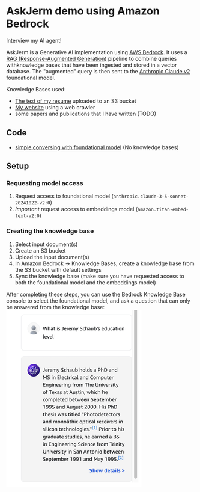 # AskJerm demo using Amazon Bedrock

Interview my AI agent!

AskJerm is a Generative AI implementation using [AWS Bedrock][Bedrock]. It uses a
[RAG (Response-Augmented Generation)][RAG] pipeline to combine queries withknowledge
bases that have been ingested and stored in a vector database. The "augmented" query is
then sent to the [Anthropic Claude v2][Claude] foundational model.

Knowledge Bases used:
- [The text of my resume](data/Schaub_CV_2024-11-full.txt) uploaded to an S3 bucket
- [My  website](https://jeremyschaub.us/about.html) using a web crawler
- some papers and publications that I have written (TODO)

## Code
- [simple conversing with foundational model](src/simple_converse.py) (No knowledge bases)


## Setup
### Requesting model access
1. Request access to foundational model (`anthropic.claude-3-5-sonnet-20241022-v2:0`)
2. *Important* request access to embeddings model (`amazon.titan-embed-text-v2:0`)

### Creating the knowledge base
1. Select input document(s)
2. Create an S3 bucket
3. Upload the input document(s)
4. In Amazon Bedrock -> Knowledge Bases, create a knowledge base from the S3 bucket with default settings
5. Sync the knowledge base (make sure you have requested access to both the foundational model and the embeddings model)

After completing these steps, you can use the Bedrock Knowledge Base console
to select the foundational model, and ask a question that can only be answered from
the knowledge base:
![Console test](img/bedrock_test.png)

[Bedrock]: https://aws.amazon.com/bedrock/
[RAG]: https://aws.amazon.com/what-is/retrieval-augmented-generation/
[Claude]: https://www.anthropic.com/news/claude-2
